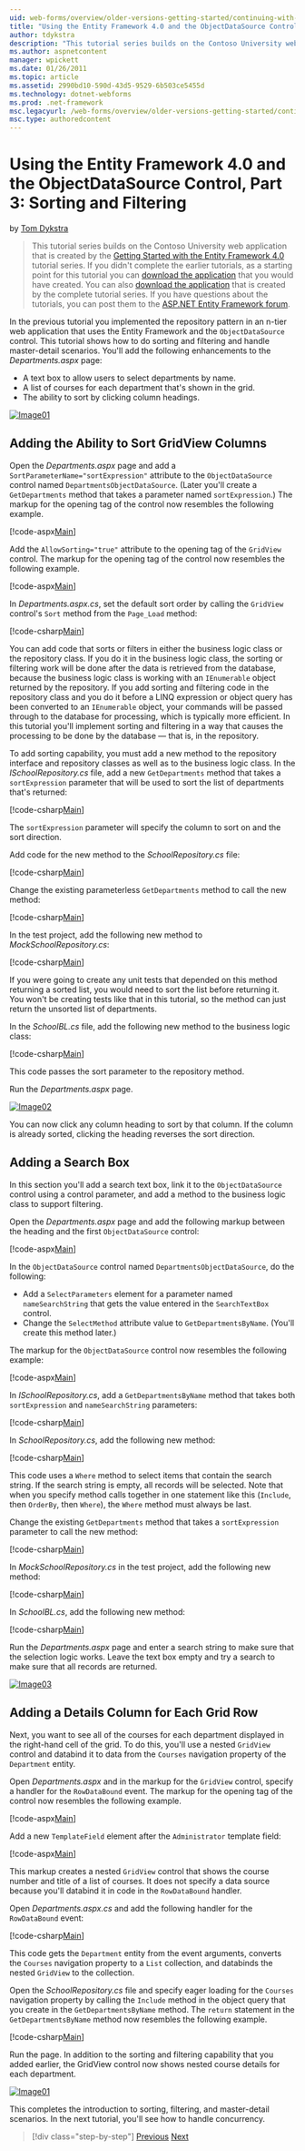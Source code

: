 ```yaml
---
uid: web-forms/overview/older-versions-getting-started/continuing-with-ef/using-the-entity-framework-and-the-objectdatasource-control-part-3-sorting-and-filtering
title: "Using the Entity Framework 4.0 and the ObjectDataSource Control, Part 3: Sorting and Filtering | Microsoft Docs"
author: tdykstra
description: "This tutorial series builds on the Contoso University web application that is created by the Getting Started with the Entity Framework 4.0 tutorial series. I..."
ms.author: aspnetcontent
manager: wpickett
ms.date: 01/26/2011
ms.topic: article
ms.assetid: 2990bd10-590d-43d5-9529-6b503ce5455d
ms.technology: dotnet-webforms
ms.prod: .net-framework
msc.legacyurl: /web-forms/overview/older-versions-getting-started/continuing-with-ef/using-the-entity-framework-and-the-objectdatasource-control-part-3-sorting-and-filtering
msc.type: authoredcontent
---
```

Using the Entity Framework 4.0 and the ObjectDataSource Control, Part 3: Sorting and Filtering
====================
by [Tom Dykstra](https://github.com/tdykstra)

> This tutorial series builds on the Contoso University web application that is created by the [Getting Started with the Entity Framework 4.0](https://asp.net/entity-framework/tutorials#Getting%20Started) tutorial series. If you didn't complete the earlier tutorials, as a starting point for this tutorial you can [download the application](https://code.msdn.microsoft.com/ASPNET-Web-Forms-97f8ee9a) that you would have created. You can also [download the application](https://code.msdn.microsoft.com/ASPNET-Web-Forms-6c7197aa) that is created by the complete tutorial series. If you have questions about the tutorials, you can post them to the [ASP.NET Entity Framework forum](https://forums.asp.net/1227.aspx).


In the previous tutorial you implemented the repository pattern in an n-tier web application that uses the Entity Framework and the `ObjectDataSource` control. This tutorial shows how to do sorting and filtering and handle master-detail scenarios. You'll add the following enhancements to the *Departments.aspx* page:

- A text box to allow users to select departments by name.
- A list of courses for each department that's shown in the grid.
- The ability to sort by clicking column headings.

[![Image01](using-the-entity-framework-and-the-objectdatasource-control-part-3-sorting-and-filtering/_static/image2.png)](using-the-entity-framework-and-the-objectdatasource-control-part-3-sorting-and-filtering/_static/image1.png)

## Adding the Ability to Sort GridView Columns

Open the *Departments.aspx* page and add a `SortParameterName="sortExpression"` attribute to the `ObjectDataSource` control named `DepartmentsObjectDataSource`. (Later you'll create a `GetDepartments` method that takes a parameter named `sortExpression`.) The markup for the opening tag of the control now resembles the following example.

[!code-aspx[Main](using-the-entity-framework-and-the-objectdatasource-control-part-3-sorting-and-filtering/samples/sample1.aspx)]

Add the `AllowSorting="true"` attribute to the opening tag of the `GridView` control. The markup for the opening tag of the control now resembles the following example.

[!code-aspx[Main](using-the-entity-framework-and-the-objectdatasource-control-part-3-sorting-and-filtering/samples/sample2.aspx)]

In *Departments.aspx.cs*, set the default sort order by calling the `GridView` control's `Sort` method from the `Page_Load` method:

[!code-csharp[Main](using-the-entity-framework-and-the-objectdatasource-control-part-3-sorting-and-filtering/samples/sample3.cs)]

You can add code that sorts or filters in either the business logic class or the repository class. If you do it in the business logic class, the sorting or filtering work will be done after the data is retrieved from the database, because the business logic class is working with an `IEnumerable` object returned by the repository. If you add sorting and filtering code in the repository class and you do it before a LINQ expression or object query has been converted to an `IEnumerable` object, your commands will be passed through to the database for processing, which is typically more efficient. In this tutorial you'll implement sorting and filtering in a way that causes the processing to be done by the database — that is, in the repository.

To add sorting capability, you must add a new method to the repository interface and repository classes as well as to the business logic class. In the *ISchoolRepository.cs* file, add a new `GetDepartments` method that takes a `sortExpression` parameter that will be used to sort the list of departments that's returned:

[!code-csharp[Main](using-the-entity-framework-and-the-objectdatasource-control-part-3-sorting-and-filtering/samples/sample4.cs)]

The `sortExpression` parameter will specify the column to sort on and the sort direction.

Add code for the new method to the *SchoolRepository.cs* file:

[!code-csharp[Main](using-the-entity-framework-and-the-objectdatasource-control-part-3-sorting-and-filtering/samples/sample5.cs)]

Change the existing parameterless `GetDepartments` method to call the new method:

[!code-csharp[Main](using-the-entity-framework-and-the-objectdatasource-control-part-3-sorting-and-filtering/samples/sample6.cs)]

In the test project, add the following new method to *MockSchoolRepository.cs*:

[!code-csharp[Main](using-the-entity-framework-and-the-objectdatasource-control-part-3-sorting-and-filtering/samples/sample7.cs)]

If you were going to create any unit tests that depended on this method returning a sorted list, you would need to sort the list before returning it. You won't be creating tests like that in this tutorial, so the method can just return the unsorted list of departments.

In the *SchoolBL.cs* file, add the following new method to the business logic class:

[!code-csharp[Main](using-the-entity-framework-and-the-objectdatasource-control-part-3-sorting-and-filtering/samples/sample8.cs)]

This code passes the sort parameter to the repository method.

Run the *Departments.aspx* page.

[![Image02](using-the-entity-framework-and-the-objectdatasource-control-part-3-sorting-and-filtering/_static/image4.png)](using-the-entity-framework-and-the-objectdatasource-control-part-3-sorting-and-filtering/_static/image3.png)

You can now click any column heading to sort by that column. If the column is already sorted, clicking the heading reverses the sort direction.

## Adding a Search Box

In this section you'll add a search text box, link it to the `ObjectDataSource` control using a control parameter, and add a method to the business logic class to support filtering.

Open the *Departments.aspx* page and add the following markup between the heading and the first `ObjectDataSource` control:

[!code-aspx[Main](using-the-entity-framework-and-the-objectdatasource-control-part-3-sorting-and-filtering/samples/sample9.aspx)]

In the `ObjectDataSource` control named `DepartmentsObjectDataSource`, do the following:

- Add a `SelectParameters` element for a parameter named `nameSearchString` that gets the value entered in the `SearchTextBox` control.
- Change the `SelectMethod` attribute value to `GetDepartmentsByName`. (You'll create this method later.)

The markup for the `ObjectDataSource` control now resembles the following example:

[!code-aspx[Main](using-the-entity-framework-and-the-objectdatasource-control-part-3-sorting-and-filtering/samples/sample10.aspx)]

In *ISchoolRepository.cs*, add a `GetDepartmentsByName` method that takes both `sortExpression` and `nameSearchString` parameters:

[!code-csharp[Main](using-the-entity-framework-and-the-objectdatasource-control-part-3-sorting-and-filtering/samples/sample11.cs)]

In *SchoolRepository.cs*, add the following new method:

[!code-csharp[Main](using-the-entity-framework-and-the-objectdatasource-control-part-3-sorting-and-filtering/samples/sample12.cs)]

This code uses a `Where` method to select items that contain the search string. If the search string is empty, all records will be selected. Note that when you specify method calls together in one statement like this (`Include`, then `OrderBy`, then `Where`), the `Where` method must always be last.

Change the existing `GetDepartments` method that takes a `sortExpression` parameter to call the new method:

[!code-csharp[Main](using-the-entity-framework-and-the-objectdatasource-control-part-3-sorting-and-filtering/samples/sample13.cs)]

In *MockSchoolRepository.cs* in the test project, add the following new method:

[!code-csharp[Main](using-the-entity-framework-and-the-objectdatasource-control-part-3-sorting-and-filtering/samples/sample14.cs)]

In *SchoolBL.cs*, add the following new method:

[!code-csharp[Main](using-the-entity-framework-and-the-objectdatasource-control-part-3-sorting-and-filtering/samples/sample15.cs)]

Run the *Departments.aspx* page and enter a search string to make sure that the selection logic works. Leave the text box empty and try a search to make sure that all records are returned.

[![Image03](using-the-entity-framework-and-the-objectdatasource-control-part-3-sorting-and-filtering/_static/image6.png)](using-the-entity-framework-and-the-objectdatasource-control-part-3-sorting-and-filtering/_static/image5.png)

## Adding a Details Column for Each Grid Row

Next, you want to see all of the courses for each department displayed in the right-hand cell of the grid. To do this, you'll use a nested `GridView` control and databind it to data from the `Courses` navigation property of the `Department` entity.

Open *Departments.aspx* and in the markup for the `GridView` control, specify a handler for the `RowDataBound` event. The markup for the opening tag of the control now resembles the following example.

[!code-aspx[Main](using-the-entity-framework-and-the-objectdatasource-control-part-3-sorting-and-filtering/samples/sample16.aspx)]

Add a new `TemplateField` element after the `Administrator` template field:

[!code-aspx[Main](using-the-entity-framework-and-the-objectdatasource-control-part-3-sorting-and-filtering/samples/sample17.aspx)]

This markup creates a nested `GridView` control that shows the course number and title of a list of courses. It does not specify a data source because you'll databind it in code in the `RowDataBound` handler.

Open *Departments.aspx.cs* and add the following handler for the `RowDataBound` event:

[!code-csharp[Main](using-the-entity-framework-and-the-objectdatasource-control-part-3-sorting-and-filtering/samples/sample18.cs)]

This code gets the `Department` entity from the event arguments, converts the `Courses` navigation property to a `List` collection, and databinds the nested `GridView` to the collection.

Open the *SchoolRepository.cs* file and specify eager loading for the `Courses` navigation property by calling the `Include` method in the object query that you create in the `GetDepartmentsByName` method. The `return` statement in the `GetDepartmentsByName` method now resembles the following example.

[!code-csharp[Main](using-the-entity-framework-and-the-objectdatasource-control-part-3-sorting-and-filtering/samples/sample19.cs)]

Run the page. In addition to the sorting and filtering capability that you added earlier, the GridView control now shows nested course details for each department.

[![Image01](using-the-entity-framework-and-the-objectdatasource-control-part-3-sorting-and-filtering/_static/image8.png)](using-the-entity-framework-and-the-objectdatasource-control-part-3-sorting-and-filtering/_static/image7.png)

This completes the introduction to sorting, filtering, and master-detail scenarios. In the next tutorial, you'll see how to handle concurrency.

>[!div class="step-by-step"]
[Previous](using-the-entity-framework-and-the-objectdatasource-control-part-2-adding-a-business-logic-layer-and-unit-tests.md)
[Next](handling-concurrency-with-the-entity-framework-in-an-asp-net-web-application.md)